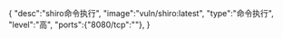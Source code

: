 {
    "desc":"shiro命令执行",
    "image":"vuln/shiro:latest",
    "type":"命令执行",
    "level":"高",
    "ports":{"8080/tcp":""},
}